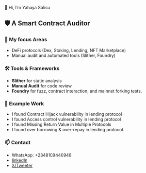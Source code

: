 👋 Hi, I’m Yahaya Salisu

## 🛡️ A Smart Contract Auditor

### 🧠 My focus Areas
- DeFi protocols (Dex, Staking, Lending, NFT Marketplace)
- Manual audit and automated tools (Slither, Foundry)

### 🛠️ Tools & Frameworks
- **Slither** for static analysis 
- **Manual Audit** for code review 
- **Foundry** for fuzz, contract interaction, and mainnet forking tests.

### 📂 Example Work
- I found Contract Hijack vulnerability in lending protocol
- I found Access control vulnerability in lending protocol
- I found Missing Return Value in Multiple Protocols
- I found over borrowing & over-repay in lending protocol.

### 📫 Contact
- WhatsApp: +2348109440946
- [linkedIn](https://www.linkedin.com/in/yahaya-salisu-809273278?utm_source=share&utm_campaign=share_via&utm_content=profile&utm_medium=android_app)
- [X/Tweeter](https://x.com/Babs_Crypto1?t=Vc6SgVuVgS8FxbVUZZXHVw&s=09)
